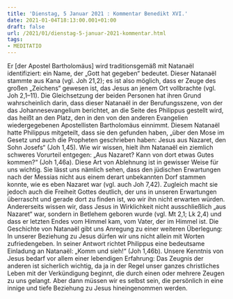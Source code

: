 ```yaml
---
title: 'Dienstag, 5 Januar 2021 : Kommentar Benedikt XVI.'
date: 2021-01-04T18:13:00.001+01:00
draft: false
url: /2021/01/dienstag-5-januar-2021-kommentar.html
tags: 
- MEDITATIO
---
```


Er \[der Apostel Bartholomäus\] wird traditionsgemäß mit Natanaël identifiziert: ein Name, der „Gott hat gegeben“ bedeutet. Dieser Natanaël stammte aus Kana (vgl. Joh 21,2); es ist also möglich, dass er Zeuge des großen „Zeichens“ gewesen ist, das Jesus an jenem Ort vollbrachte (vgl. Joh 2,1–11). Die Gleichsetzung der beiden Personen hat ihren Grund wahrscheinlich darin, dass dieser Natanaël in der Berufungsszene, von der das Johannesevangelium berichtet, an die Seite des Philippus gestellt wird, das heißt an den Platz, den in den von den anderen Evangelien wiedergegebenen Apostellisten Bartholomäus einnimmt. Diesem Natanaël hatte Philippus mitgeteilt, dass sie den gefunden haben, „über den Mose im Gesetz und auch die Propheten geschrieben haben: Jesus aus Nazaret, den Sohn Josefs“ (Joh 1,45). Wie wir wissen, hielt ihm Natanaël ein ziemlich schweres Vorurteil entgegen: „Aus Nazaret? Kann von dort etwas Gutes kommen?“ (Joh 1,46a). Diese Art von Ablehnung ist in gewisser Weise für uns wichtig. Sie lässt uns nämlich sehen, dass den jüdischen Erwartungen nach der Messias nicht aus einem derart unbekannten Dorf stammen konnte, wie es eben Nazaret war (vgl. auch Joh 7,42). Zugleich macht sie jedoch auch die Freiheit Gottes deutlich, der uns in unseren Erwartungen überrascht und gerade dort zu finden ist, wo wir ihn nicht erwarten würden. Andererseits wissen wir, dass Jesus in Wirklichkeit nicht ausschließlich „aus Nazaret“ war, sondern in Betlehem geboren wurde (vgl. Mt 2,1; Lk 2,4) und dass er letzten Endes vom Himmel kam, vom Vater, der im Himmel ist. Die Geschichte von Natanaël gibt uns Anregung zu einer weiteren Überlegung: In unserer Beziehung zu Jesus dürfen wir uns nicht allein mit Worten zufriedengeben. In seiner Antwort richtet Philippus eine bedeutsame Einladung an Natanaël: „Komm und sieh!“ (Joh 1,46b). Unsere Kenntnis von Jesus bedarf vor allem einer lebendigen Erfahrung: Das Zeugnis der anderen ist sicherlich wichtig, da ja in der Regel unser ganzes christliches Leben mit der Verkündigung beginnt, die durch einen oder mehrere Zeugen zu uns gelangt. Aber dann müssen wir es selbst sein, die persönlich in eine innige und tiefe Beziehung zu Jesus hineingenommen werden.